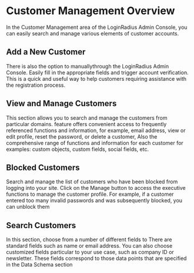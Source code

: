 # Customer Management Overview

In the Customer Management area of the LoginRadius Admin Console, you can easily search and manage various elements of customer accounts.

## Add a New Customer

There is also the option to manuallythrough the LoginRadius Admin Console. Easily fill in the appropriate fields and trigger account verification. This is a quick and useful way to help customers requiring assistance with the registration process.

## View and Manage Customers

This section allows you to search and manage the customers from particular domains. feature offers convenient access to frequently referenced functions and information, for example, email address, view or edit profile, reset the password, or delete a customer, Also the comprehensive range of functions and information for each customer for examples: custom objects, custom fields, social fields, etc.

## Blocked Customers

Search and manage the list of customers who have been blocked from logging into your site. Click on the Manage button to access the executive functions to manage the customer profile. For example, if a customer entered too many invalid passwords and was subsequently blocked, you can unblock them 

## Search Customers

In this section, choose from a number of different fields to There are standard fields such as name or email address. You can also choose customized fields particular to your use case, such as company ID or newsletter. These fields correspond to those data points that are specified in the Data Schema section 
